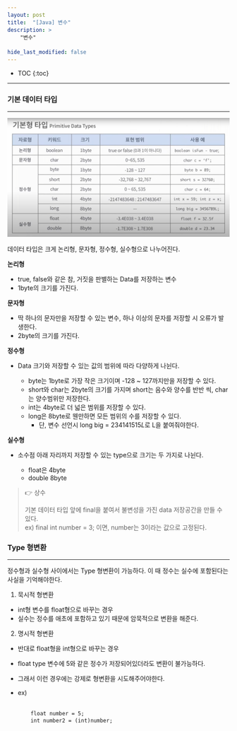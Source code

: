 ```yaml
---
layout: post
title:  "[Java] 변수"
description: >
    "변수"

hide_last_modified: false
---
```

* TOC
{:toc}
***
### 기본 데이터 타입
***

![DataType](\assets\img\javaStudy\DataTypes.png)

데이터 타입은 크게 논리형, 문자형, 정수형, 실수형으로 나누어진다.

**논리형**
- true, false와 같은 참, 거짓을 판별하는 Data를 저장하는 변수
- 1byte의 크기를 가진다.

**문자형**
- 딱 하나의 문자만을 저장할 수 있는 변수, 하나 이상의 문자를 저장할 시 오류가 발생한다.
- 2byte의 크기를 가진다.

**정수형**
- Data 크기와 저장할 수 있는 값의 범위에 따라 다양하게 나뉜다.
    
    - byte는 1byte로 가장 작은 크기이며 -128 ~ 127까지만을 저장할 수 있다.
    - short와 char는 2byte의 크기를 가지며 short는 음수와 양수를 반반 씩, char는 양수범위만 저장한다.
    - int는 4byte로 더 넓은 범위를 저장할 수 있다.
    - long은 8byte로 웬만하면 모든 범위의 수를 저장할 수 있다.
        - 단, 변수 선언시 long big = 234141515*L*로 L을 붙여줘야한다.

**실수형**
- 소수점 아래 자리까지 저장할 수 있는 type으로 크기는 두 가지로 나뉜다.

    - float은 4byte
    - double 8byte

> 👉 상수   
>
> 기본 데이터 타입 앞에 final을 붙여서 불변성을 가진 data 저장공간을 만들 수 있다.   
> ex) final int number = 3; 이면, number는 3이라는 값으로 고정된다.

### Type 형변환
***
정수형과 실수형 사이에서는 Type 형변환이 가능하다. 이 때 정수는 실수에 포함된다는 사실을 기억해야한다.

1. 묵시적 형변환
- int형 변수를 float형으로 바꾸는 경우
- 실수는 정수를 애초에 포함하고 있기 때문에 암묵적으로 변환을 해준다.

2. 명시적 형변환
- 반대로 float형을 int형으로 바꾸는 경우
- float type 변수에 5와 같은 정수가 저장되어있더라도 변환이 불가능하다.
- 그래서 이런 경우에는 강제로 형변환을 시도해주어야한다.
- ex)

    ```

        float number = 5;
        int number2 = (int)number;

    ```
